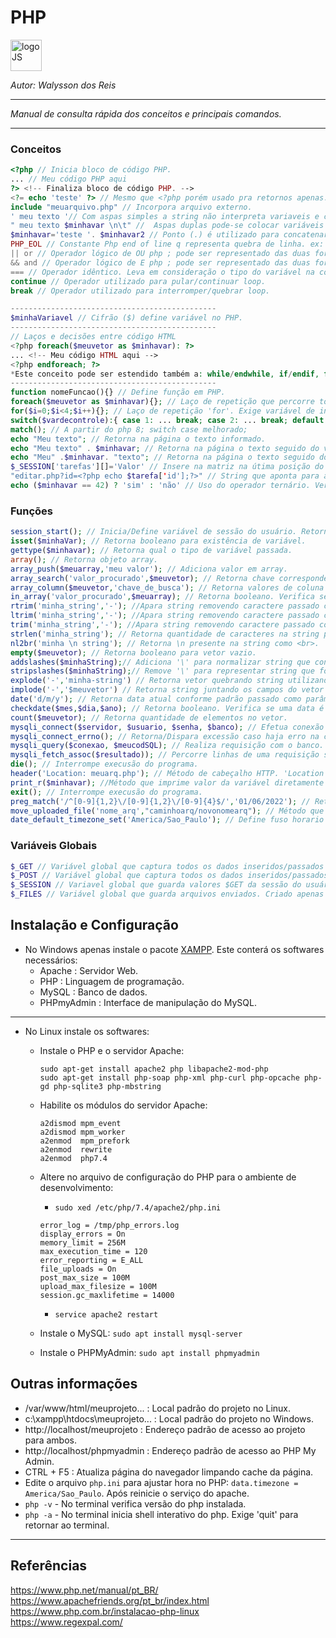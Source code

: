 # **PHP**
<div>
<img src="https://brandslogos.com/wp-content/uploads/thumbs/php-logo-vector.svg" alt="logoJS" width="50px"/> 
</div>

*Autor: Walysson dos Reis*

----------------------------------------------
*Manual de consulta rápida dos conceitos e principais comandos.*  

---------------------
### Conceitos 
~~~PHP
<?php // Inicia bloco de código PHP.
... // Meu código PHP aqui 
?> <!-- Finaliza bloco de código PHP. -->
<?= echo 'teste' ?> // Mesmo que <?php porém usado pra retornos apenas.
include "meuarquivo.php" // Incorpora arquivo externo.
' meu texto '// Com aspas simples a string não interpreta variaveis e caracter de escape '\'.
" meu texto $minhavar \n\t" //  Aspas duplas pode-se colocar variáveis e caracter de escape para interpretação direto na string.
$minhavar='teste '. $minhavar2 // Ponto (.) é utilizado para concatenar string.
PHP_EOL // Constante Php end of line q representa quebra de linha. ex: $minavar='caraca' . PHP_EOL.
|| or // Operador lógico de OU php ; pode ser representado das duas formas.
&& and // Operador lógico de E php ; pode ser representado das duas formas.
=== // Operador idêntico. Leva em consideração o tipo do variável na comparação.
continue // Operador utilizado para pular/continuar loop.
break // Operador utilizado para interromper/quebrar loop.

----------------------------------------------
$minhaVariavel // Cifrão ($) define variável no PHP.
----------------------------------------------
// Laços e decisões entre código HTML 
<?php foreach($meuvetor as $minhavar): ?> 
... <!-- Meu código HTML aqui -->
<?php endforeach; ?>
*Este conceito pode ser estendido também a: while/endwhile, if/endif, for/endfor.
----------------------------------------------
function nomeFuncao(){} // Define função em PHP.
foreach($meuvetor as $minhavar){}; // Laço de repetição que percorre todo vetor e atribuindo em cada ciclo à variável $minhavar.
for($i=0;$i<4;$i++){}; // Laço de repetição 'for'. Exige variável de inicialização, condição de parada e incremento.
switch($vardecontrole):{ case 1: ... break; case 2: ... break; default: ... break;} // Condicional switch case.
match(); // A partir do php 8; switch case melhorado;
echo "Meu texto"; // Retorna na página o texto informado.
echo "Meu texto" . $minhavar; // Retorna na página o texto seguido do valor a variável.
echo "Meu" .$minhavar. "texto"; // Retorna na página o texto seguido do valor da variável, seguido de outro texto. 
$_SESSION['tarefas'][]='Valor' // Insere na matriz na útima posição do vetor de nome 'tarefa' o 'Valor'.
"editar.php?id=<?php echo $tarefa['id'];?>" // String que aponta para arquivo 'editar.php' e parâmetro 'id' setado com uma variável php.
echo ($minhavar == 42) ? 'sim' : 'não' // Uso do operador ternário. Verifica se '$minhavar' é igual a '42' e retorna 'sim' ou 'não'. 
~~~
### Funções
~~~PHP
session_start(); // Inicia/Define variável de sessão do usuário. Retorna booleano.
isset($minhaVar); // Retorna booleano para existência de variável.
gettype($minhavar); // Retorna qual o tipo de variável passada.
array(); // Retorna objeto array.
array_push($meuarray,'meu valor'); // Adiciona valor em array.
array_search('valor_procurado',$meuvetor); // Retorna chave correspondente do valor procurado no array.
array_column($meuvetor,'chave_de_busca'); // Retorna valores de coluna em determinado array. 
in_array('valor_procurado',$meuarray); // Retorna booleano. Verifica se valor esta presente em array.
rtrim('minha_string','-'); //Apara string removendo caractere passado como argumento da extrema direita.
ltrim('minha_string','-'); //Apara string removendo caractere passado como argumento da extrema esquerda.
trim('minha_string','-'); //Apara string removendo caractere passado como argumento de ambos os lados.
strlen('minha_string'); // Retorna quantidade de caracteres na string passada.
nl2br('minha \n string'); // Retorna \n presente na string como <br>.
empty($meuvetor); // Retorna booleano para vetor vazio.
addslashes($minhaString);// Adiciona '\' para normalizar string que contém caracteres como apóstrofo ' ou aspas ".
stripslashes($minhaString);// Remove '\' para representar string que foi normalizada.
explode('-','minha-string') // Retorna vetor quebrando string utilizando o caractere passado ('-').
implode('-','$meuvetor') // Retorna string juntando os campos do vetor pelo separador ('-').
date('d/m/y'); // Retorna data atual conforme padrão passado como parâmetro.
checkdate($mes,$dia,$ano); // Retorna booleano. Verifica se uma data é válida.
count($meuvetor); // Retorna quantidade de elementos no vetor.
mysqli_connect($servidor, $usuario, $senha, $banco); // Efetua conexão com banco. Retorna obj. conector do banco.
mysqli_connect_errno(); // Retorna/Dispara excessão caso haja erro na conexão.
mysqli_query($conexao, $meucodSQL); // Realiza requisição com o banco. Retorna obj. de consulta.
mysqli_fetch_assoc($resultado)); // Percorre linhas de uma requisição sql.
die(); // Interrompe execusão do programa.
header('Location: meuarq.php'); // Método de cabeçalho HTTP. 'Location' irá direcionar a página para o arquivo informado.
print_r($minhavar); //Método que imprime valor da variável diretamente na página.
exit(); // Interrompe execusão do programa.
preg_match('/^[0-9]{1,2}\/[0-9]{1,2}\/[0-9]{4}$/','01/06/2022'); // Retorna booleano. Verifica segundo argumento confrontado com expressão regular passada.
move_uploaded_file('nome_arq',"caminhoarq/novonomearq"); // Método que move arquivo do $_FILES para determinada pasta. 
date_default_timezone_set('America/Sao_Paulo'); // Define fuso horario para função data e hora.

~~~
### Variáveis Globais
~~~PHP
$_GET // Variável global que captura todos os dados inseridos/passados com o método 'GET' (Padrão no HTML).
$_POST // Variável global que captura todos os dados inseridos/passados com o método 'POST'.
$_SESSION // Variavel global que guarda valores $GET da sessão do usuário.
$_FILES // Variável global que guarda arquivos enviados. Criado apenas quando há submissão de arquivos na pag.
~~~
## Instalação e Configuração
* No Windows apenas instale o pacote [XAMPP](https://www.apachefriends.org/pt_br/index.html). Este conterá os softwares necessários:
    * Apache : Servidor Web.
    * PHP : Linguagem de programação.
    * MySQL : Banco de dados.
    * PHPmyAdmin : Interface de manipulação do MySQL.
--------
* No Linux instale os softwares:
    * Instale o PHP e o servidor Apache:
        ~~~linux
        sudo apt-get install apache2 php libapache2-mod-php
        sudo apt-get install php-soap php-xml php-curl php-opcache php-gd php-sqlite3 php-mbstring
        ~~~
    * Habilite os módulos do servidor Apache:
        ~~~linux
        a2dismod mpm_event
        a2dismod mpm_worker
        a2enmod  mpm_prefork
        a2enmod  rewrite
        a2enmod  php7.4
        ~~~
    * Altere no arquivo de configuração do PHP para o ambiente de desenvolvimento:

        * `sudo xed /etc/php/7.4/apache2/php.ini`

        ~~~linux
        error_log = /tmp/php_errors.log
        display_errors = On
        memory_limit = 256M
        max_execution_time = 120
        error_reporting = E_ALL
        file_uploads = On     
        post_max_size = 100M  
        upload_max_filesize = 100M
        session.gc_maxlifetime = 14000
        ~~~
        * `service apache2 restart`
    * Instale o MySQL: `sudo apt install mysql-server`
    * Instale o PHPMyAdmin: `sudo apt install phpmyadmin`


## Outras informações

* /var/www/html/meuprojeto... : Local padrão do projeto no Linux.
* c:\xampp\htdocs\meuprojeto... : Local padrão do projeto no Windows.
* http://localhost/meuprojeto : Endereço padrão de acesso ao projeto para ambos. 
* http://localhost/phpmyadmin : Endereço padrão de acesso ao PHP My Admin.
* CTRL + F5 : Atualiza página do navegador limpando cache da página.
* Edite o arquivo `php.ini` para ajustar hora no PHP: `data.timezone = America/Sao_Paulo`. Após reinicie o serviço do apache.
* `php -v` - No terminal verifica versão do php instalada.
* `php -a` - No terminal inicia shell interativo do php. Exige 'quit' para retornar ao terminal.
--------
## Referências 
https://www.php.net/manual/pt_BR/  
https://www.apachefriends.org/pt_br/index.html  
https://www.php.com.br/instalacao-php-linux  
https://www.regexpal.com/  


